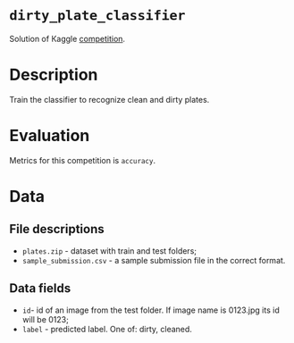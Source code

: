 # `dirty_plate_classifier`

Solution of Кaggle [competition](https://www.kaggle.com/c/platesv2).

# Description
Train the classifier to recognize clean and dirty plates.

# Evaluation
Metrics for this competition is `accuracy`.

# Data
## File descriptions

   - `plates.zip` - dataset with train and test folders;
   - `sample_submission.csv` - a sample submission file in the correct format.

## Data fields

   - `id`- id of an image from the test folder. If image name is 0123.jpg its id will be 0123;
   - `label` - predicted label. One of: dirty, cleaned.
